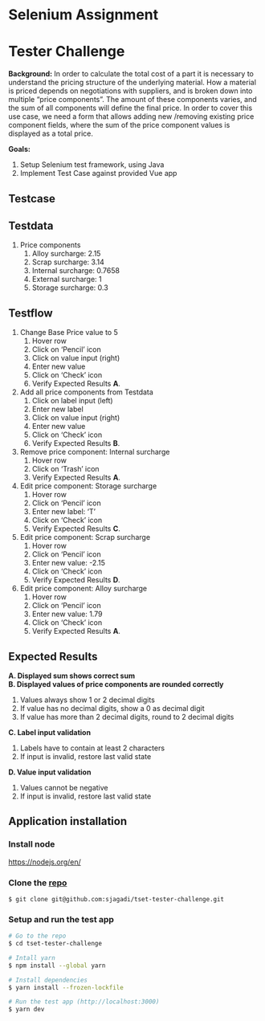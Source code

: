 # Selenium Assignment

# Tester Challenge

**Background:** In order to calculate the total cost of a part it is necessary to understand the pricing structure of the underlying material. How a material is priced depends on negotiations with suppliers, and is broken down into multiple “price components”. The amount of these components varies, and the sum of all components will define the final price.
In order to cover this use case, we need a form that allows adding new /removing existing price component fields, where the sum of the price component values is displayed as a total price.

**Goals:**
1. Setup Selenium test framework, using Java
2. Implement Test Case against provided Vue app

## Testcase
## Testdata
1. Price components
   1. Alloy surcharge: 2.15
   2. Scrap surcharge: 3.14
   3. Internal surcharge: 0.7658
   4. External surcharge: 1
   5. Storage surcharge: 0.3

## Testflow
1. Change Base Price value to 5
   1. Hover row
   2. Click on ‘Pencil’ icon
   3. Click on value input (right)
   4. Enter new value
   5. Click on ‘Check’ icon
   6. Verify Expected Results **A**.
2. Add all price components from Testdata
   1. Click on label input (left)
   2. Enter new label
   3. Click on value input (right)
   4. Enter new value
   5. Click on ‘Check’ icon
   6. Verify Expected Results **B**.
3. Remove price component: Internal surcharge
   1. Hover row
   2. Click on ‘Trash’ icon
   3. Verify Expected Results **A**.
4. Edit price component: Storage surcharge
   1. Hover row
   2. Click on ‘Pencil’ icon
   3. Enter new label: ‘T’
   4. Click on ‘Check’ icon
   5. Verify Expected Results **C**.
5. Edit price component: Scrap surcharge
   1. Hover row
   2. Click on ‘Pencil’ icon
   3. Enter new value: -2.15
   4. Click on ‘Check’ icon
   5. Verify Expected Results **D**.
6. Edit price component: Alloy surcharge
   1. Hover row
   2. Click on ‘Pencil’ icon
   3. Enter new value: 1.79
   4. Click on ‘Check’ icon
   5. Verify Expected Results **A**.

## Expected Results

**A. Displayed sum shows correct sum**  
**B. Displayed values of price components are rounded correctly**
   1. Values always show 1 or 2 decimal digits
   2. If value has no decimal digits, show a 0 as decimal digit
   3. If value has more than 2 decimal digits, round to 2 decimal digits

**C. Label input validation**
   1. Labels have to contain at least 2 characters
   2. If input is invalid, restore last valid state 

**D. Value input validation**
   1. Values cannot be negative
   2. If input is invalid, restore last valid state


## Application installation
### Install node
https://nodejs.org/en/
### Clone the [repo](https://github.com/sjagadi/tset-tester-challenge.git)
```
$ git clone git@github.com:sjagadi/tset-tester-challenge.git
```
### Setup and run the test app
``` bash
# Go to the repo
$ cd tset-tester-challenge

# Intall yarn
$ npm install --global yarn

# Install dependencies
$ yarn install --frozen-lockfile

# Run the test app (http://localhost:3000)
$ yarn dev
```
